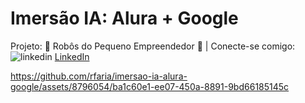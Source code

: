 # Imersão IA: Alura + Google
Projeto: 🤖 Robôs do Pequeno Empreendedor 💼 | Conecte-se comigo: ![linkedin](https://github.com/rfaria/imersao-ia-alura-google/assets/8796054/f734d56a-d324-49bd-aab6-2edb13f0b42e)
<a href="https://www.linkedin.com/in/rodrigocfaria/">LinkedIn</a>

https://github.com/rfaria/imersao-ia-alura-google/assets/8796054/ba1c60e1-ee07-450a-8891-9bd66185145c
